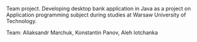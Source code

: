 Team project. Developing desktop bank application in Java as a project on Application programming subject during studies at Warsaw University of Technology.

Team:
Aliaksandr Marchuk,
Konstantin Panov,
Aleh Iotchanka
